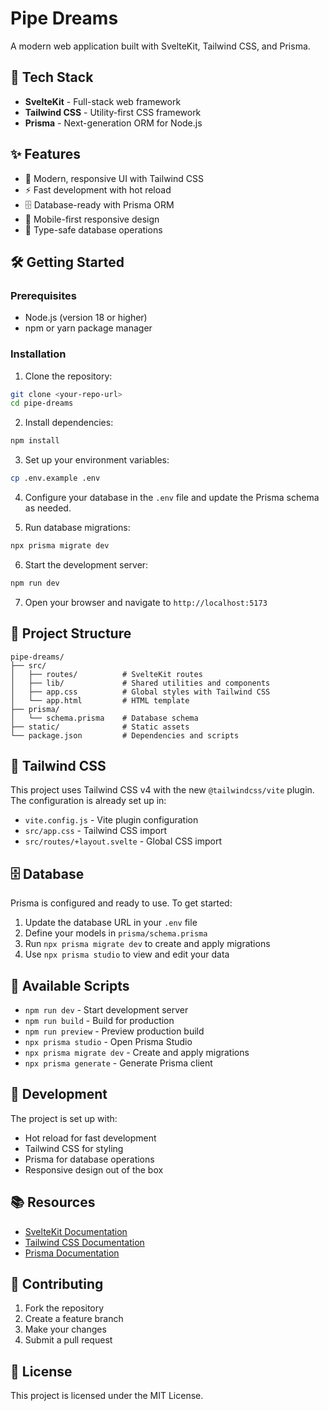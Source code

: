 # Pipe Dreams

A modern web application built with SvelteKit, Tailwind CSS, and Prisma.

## 🚀 Tech Stack

- **SvelteKit** - Full-stack web framework
- **Tailwind CSS** - Utility-first CSS framework
- **Prisma** - Next-generation ORM for Node.js

## ✨ Features

- 🎨 Modern, responsive UI with Tailwind CSS
- ⚡ Fast development with hot reload
- 🗄️ Database-ready with Prisma ORM
- 📱 Mobile-first responsive design
- 🎯 Type-safe database operations

## 🛠️ Getting Started

### Prerequisites

- Node.js (version 18 or higher)
- npm or yarn package manager

### Installation

1. Clone the repository:
```bash
git clone <your-repo-url>
cd pipe-dreams
```

2. Install dependencies:
```bash
npm install
```

3. Set up your environment variables:
```bash
cp .env.example .env
```

4. Configure your database in the `.env` file and update the Prisma schema as needed.

5. Run database migrations:
```bash
npx prisma migrate dev
```

6. Start the development server:
```bash
npm run dev
```

7. Open your browser and navigate to `http://localhost:5173`

## 📁 Project Structure

```
pipe-dreams/
├── src/
│   ├── routes/          # SvelteKit routes
│   ├── lib/             # Shared utilities and components
│   ├── app.css          # Global styles with Tailwind CSS
│   └── app.html         # HTML template
├── prisma/
│   └── schema.prisma    # Database schema
├── static/              # Static assets
└── package.json         # Dependencies and scripts
```

## 🎨 Tailwind CSS

This project uses Tailwind CSS v4 with the new `@tailwindcss/vite` plugin. The configuration is already set up in:

- `vite.config.js` - Vite plugin configuration
- `src/app.css` - Tailwind CSS import
- `src/routes/+layout.svelte` - Global CSS import

## 🗄️ Database

Prisma is configured and ready to use. To get started:

1. Update the database URL in your `.env` file
2. Define your models in `prisma/schema.prisma`
3. Run `npx prisma migrate dev` to create and apply migrations
4. Use `npx prisma studio` to view and edit your data

## 📝 Available Scripts

- `npm run dev` - Start development server
- `npm run build` - Build for production
- `npm run preview` - Preview production build
- `npx prisma studio` - Open Prisma Studio
- `npx prisma migrate dev` - Create and apply migrations
- `npx prisma generate` - Generate Prisma client

## 🔧 Development

The project is set up with:
- Hot reload for fast development
- Tailwind CSS for styling
- Prisma for database operations
- Responsive design out of the box

## 📚 Resources

- [SvelteKit Documentation](https://kit.svelte.dev/)
- [Tailwind CSS Documentation](https://tailwindcss.com/docs)
- [Prisma Documentation](https://www.prisma.io/docs)

## 🤝 Contributing

1. Fork the repository
2. Create a feature branch
3. Make your changes
4. Submit a pull request

## 📄 License

This project is licensed under the MIT License.
 